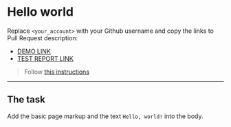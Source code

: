 # Hello world
Replace `<your_account>` with your Github username and copy the links to Pull Request description:
- [DEMO LINK](https://artem-shuhailo.github.io/layout_hello-world/)
- [TEST REPORT LINK](https://artem-shuhailo.github.io/layout_hello-world/report/html_report/)

> Follow [this instructions](https://mate-academy.github.io/layout_task-guideline/#how-to-solve-the-layout-tasks-on-github)
___

## The task 
Add the basic page markup and the text `Hello, world!` into the body.
